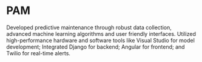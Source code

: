 # PAM
Developed predictive maintenance through robust data collection, advanced machine learning algorithms and user friendly interfaces. Utilized high-performance hardware and software tools like Visual Studio for model development; Integrated Django for backend; Angular for frontend; and Twilio for real-time alerts.
